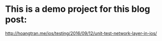 # This is a demo project for this blog post:
http://hoangtran.me/ios/testing/2016/09/12/unit-test-network-layer-in-ios/
